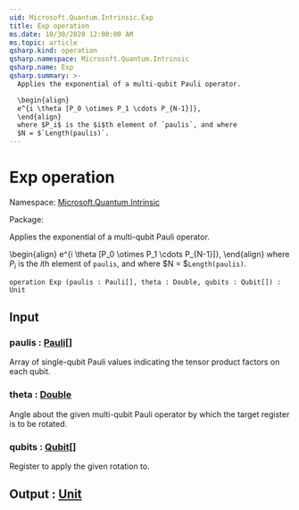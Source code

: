 ```yaml
---
uid: Microsoft.Quantum.Intrinsic.Exp
title: Exp operation
ms.date: 10/30/2020 12:00:00 AM
ms.topic: article
qsharp.kind: operation
qsharp.namespace: Microsoft.Quantum.Intrinsic
qsharp.name: Exp
qsharp.summary: >-
  Applies the exponential of a multi-qubit Pauli operator.

  \begin{align}
  e^{i \theta [P_0 \otimes P_1 \cdots P_{N-1}]},
  \end{align}
  where $P_i$ is the $i$th element of `paulis`, and where
  $N = $`Length(paulis)`.
---
```


# Exp operation

Namespace: [Microsoft.Quantum.Intrinsic](xref:Microsoft.Quantum.Intrinsic)

Package: [](https://nuget.org/packages/)


Applies the exponential of a multi-qubit Pauli operator.\begin{align}e^{i \theta [P_0 \otimes P_1 \cdots P_{N-1}]},\end{align}where $P_i$ is the $i$th element of `paulis`, and where$N = $`Length(paulis)`.

```qsharp
operation Exp (paulis : Pauli[], theta : Double, qubits : Qubit[]) : Unit
```


## Input

### paulis : [Pauli](xref:microsoft.quantum.lang-ref.pauli)[]

Array of single-qubit Pauli values indicating the tensor productfactors on each qubit.


### theta : [Double](xref:microsoft.quantum.lang-ref.double)

Angle about the given multi-qubit Pauli operator by which thetarget register is to be rotated.


### qubits : [Qubit](xref:microsoft.quantum.lang-ref.qubit)[]

Register to apply the given rotation to.



## Output : [Unit](xref:microsoft.quantum.lang-ref.unit)

